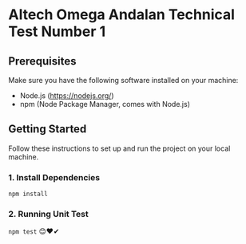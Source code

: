 # Altech Omega Andalan Technical Test Number 1

## Prerequisites

Make sure you have the following software installed on your machine:

- Node.js (https://nodejs.org/)
- npm (Node Package Manager, comes with Node.js)

## Getting Started

Follow these instructions to set up and run the project on your local machine.

### 1. Install Dependencies

`npm install`

### 2. Running Unit Test

`npm test`
😊❤✔
